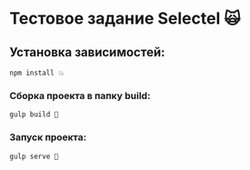 # Тестовое задание Selectel 🙀

## Установка зависимостей:
```
npm install 💥
```

### Cборка проекта в папку build:
```
gulp build 🔧
```
### Запуск проекта:

```
gulp serve 🚀
```